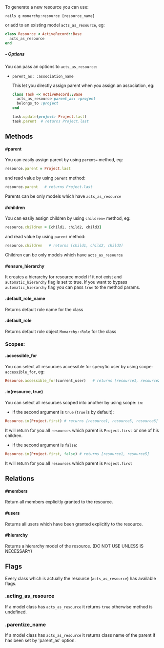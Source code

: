 To generate a new resource you can use:
```
rails g monarchy:resource [resource_name]
```
or add to an existing model `acts_as_resource`, eg:
```ruby
class Resource < ActiveRecord::Base
  acts_as_resource
end
```

##### - Options
You can pass an options to `acts_as_resource`:
- `parent_as: :association_name`

  This let you directly assign parent when you assign an association,
  eg:
  ``` ruby
  class Task << ActiveRecord::Base
    acts_as_resource parent_as: :project
    belongs_to :project
  end

  task.update(project: Project.last)
  task.parent  # returns Project.last
  ```

## Methods

#### #parent
You can easily assign parent by using `parent=` method, eg:
``` ruby
resource.parent = Project.last
```
and read value by using `parent` method:
``` ruby
resource.parent   # returns Project.last
```

Parents can be only models which have `acts_as_resource`

#### #children
You can easily assign children by using `children=` method, eg:
``` ruby
resource.children = [child1, child2, child3]
```
and read value by using `parent` method:
``` ruby
resource.children   # returns [child1, child2, child3]
```
Children can be only models which have `acts_as_resource`

#### #ensure_hierarchy
It creates a hierarchy for resource model if it not exist and `automatic_hierarchy` flag is set to true.
If you want to bypass `automatic_hierarchy` flag you can pass `true` to the method params.

#### .default_role_name
Returns default role name for the class

#### .default_role
Returns default role object `Monarchy::Role` for the class

### Scopes:

#### .accessible_for
You can select all resources accessible for specyfic user by using scope: `accessible_for`, eg:
``` ruby
Resource.accessible_for(current_user)   # returns [resource1, resource2, resource5]
```

#### .in(resource, true)
You can select all resources scoped into another by using scope: `in`:

- If the second argument is `true` (`true` is by default):
``` ruby
Resource.in(Project.first) # returns [resource1, resource5, resource6]
```
It will return for you all `resources` which parent is `Project.first` or one of his children.

- If the second argument is `false`:
``` ruby
Resource.in(Project.first, false) # returns [resource1, resource5]
```
It will return for you all `resources` which parent is `Project.first`


## Relations

#### #members
Return all members explicitly granted to the resource.

#### #users
Returns all users which have been granted explicitly to the resource.

#### #hierarchy
Returns a hierarchy model of the resource. (DO NOT USE UNLESS IS NECESSARY)

## Flags
Every class which is actually the resource (`acts_as_resource`) has available flags.
### .acting_as_resource
If a model class has `acts_as_resource` it returns `true` otherwise method is undefined.
### .parentize_name
If a model class has `acts_as_resource` it returns class name of the parent if has been set by 'parent_as' option.
